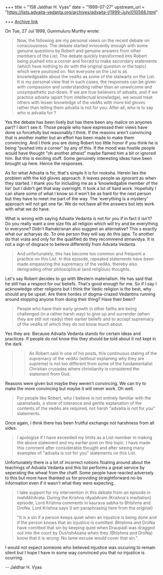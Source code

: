 +++
title = "158 Jaldhar H. Vyas"
date = "1999-07-27"
upstream_url = "https://lists.advaita-vedanta.org/archives/advaita-l/1999-July/010568.html"

+++
[Archive link](https://lists.advaita-vedanta.org/archives/advaita-l/1999-July/010568.html)

On Tue, 27 Jul 1999, Gummuluru Murthy wrote:

> Now, the following are my personal views on the recent debate
> on consciousness. The debate started innocently enough with
> some genuine questions by Robert and genuine answers from other
> members of the List. The debate quickly transformed into Robert
> being pushed into a corner and forced to make secondary statements
> (which have nothing to do with the original question or the topic)
> which were pounced on. Not everyone on the List is as knowledgeable
> about the vedAs as some of the stalwarts on the List. It is my
> personal view that in such cases, the responses can be given with
> compassion and understanding rather than an unwelcome and
> unsympathetic put-down. If we are true believers of advaita,
> and if we practice advaita (apart from intellectual knowledge),
> we would treat others with lesser knowledge of the vedAs with
> more kid gloves rather than telling them advaita is not for you.
> After all, who is to say who is advaita for ?
>

Yes the debate has been lively but has there been any malice on
anyones part?  I don't see it.  Those people who have expressed their
views have done so forcefully but reasonably I think.  If the reasons
aren't convincing that is another matter but an effort has been made to
make them convincing.  And I think you are doing Robert too little honor
if you think he is being "pushed into a corner" by any of this.  If the
mood was hostile people would have thought "oh another atheist" maybe
flamed him a bit or ignored him.  But this is exciting stuff.  Some
genuinely interesting ideas have been brought up here.  Hence the
responses.

As for what Advaita is for, that's simple it is for moksha.  Herein lies
the problem with the kid gloves approach.  It leaves people as ignorant as
when they started. I thank you for including me as a 'knowledgable member
of the list' but I didn't get that way overnight.  It took a lot of hard
work.  Hopefully I can share some of what I know so it won't be as hard
for the next person but they have to meet me part of the way.  The
'everything is a mystery' approach will not get one far.  We do not have
all the answers but lets work with what we do have.

What is wrong with saying Advaita Vedanta is not for you if in fact it
isn't?  Do you really want a one size fits all religion which will
try and be everything to everyone?  Didn't Ramakrisnan also suggest an
alternative?  This s exactly what our acharyas do.  To one person they
will say do this japa.  To another do that vrata and only for the
qualified do they recommend atmavidya.  It is not a sign of disgrace to
believe differently from Advaita Vedanta.

> And unfortunately, this has become too common and frequent a practice
> on this List. In this episode, repeated statements have been made
> empasizing the supremacy of the vedAs, thereby also denigrading
> other philosophical (and religious) thoughts.

Let's say Robert decides to go with Western materialism.  He has said that
he still has a respect for our beliefs.  That's good enough for me.  So if
I say I acknowledge other religions but I think the Vedic religion is the
best, why should any be upset.  Are there hordes of dogma-crazed Vedantins
running around stopping anyone from doing their thing?  Have their been?

> People who have
> their early growth in other faiths are being challenged (in a rather
> harsh way) to give up and surrender (when they are still not ready)
> their earlier beliefs and to accept supremacy of the vedAs of which
> they do not know much about.

Yes they are.  Because Advaita Vedanta stands for certain ideas and
practices.  If people do not know this they should be told about it not
kept in the dark.

> >As Robert said in one of his posts,
> this continuous stating of the supremacy of the vedAs (without
> explaining why they are supreme) is not too different from some
> of the fundamentalist Christian crusades where christianity is
> considered the statement from God.
>

Reasons were given but maybe they weren't convincing.  We can try to make
the more convincing but maybe it will never work.  Oh well.

> For people like Robert, who I believe is not entirely familiar
> with the upanishads, a show of tolerance and gentle explanation
> of the contents of the vedAs are required, not harsh "advaita is
> not for you" statements.
>

Once again, I think there has been fruitful exchange not harshness from
all sides.

> I apologize if I have exceeded my limits as a List-member in making
> the above statement and my earlier post on this topic. I have made
> this comment after considerable thought and after seeing many examples
> of "advaita is not for you" statements on this List.

Unfortunately there is a lot of incorrect notions floating around about
the teachings of Advaita Vedanta and this list performs a great service by
seperating the wheat from the chaff.  Some people have reacted adversely
to this but more have thanked us for providing straightforward no-bs
information even if it wasn't what they were expecting.

 >I take support
> for my intervention in this debate from an episode in mahAbhArata.
> During the Krishna rAyabAram  (Krishna's mediation) episode, Lord
> Krishna comments in kaurava sabha to BhIshma and DroNa. Lord Krishna
> says (I am paraphrasing here from the original)
>
> "It is a sin if a person keeps quiet when an injustice is being
> done and if the person knows that an injustice is comitted. BhIshma
> and DroNa have comitted that sin by keeping quiet when Draupadi
> was dragged out into the court by DushshAsana when they (BhIshma
> and DroNa) know that it is wrong. No lame excuse would cover that
> sin.".

I would not expect someone who believed injustice was occuring to remain
silent but I hope I have in some way convinced you that no injustice is
ocurring.

--
Jaldhar H. Vyas <jaldhar at braincells.com>

